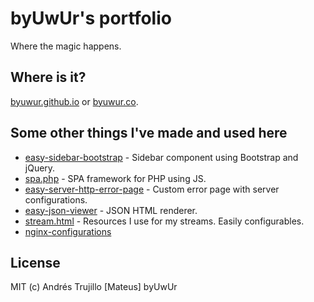 # byUwUr's portfolio

Where the magic happens.

## Where is it?

[byuwur.github.io](https://byuwur.github.io) or [byuwur.co](https://byuwur.co).

## Some other things I've made and used here

-   [easy-sidebar-bootstrap](https://github.com/byuwur/easy-sidebar-bootstrap) - Sidebar component using Bootstrap and jQuery.
-   [spa.php](https://github.com/byuwur/spa.php) - SPA framework for PHP using JS.
-   [easy-server-http-error-page](https://github.com/byuwur/easy-server-http-error-page) - Custom error page with server configurations.
-   [easy-json-viewer](https://github.com/byuwur/easy-json-viewer) - JSON HTML renderer.
-   [stream.html](https://github.com/byuwur/stream.html) - Resources I use for my streams. Easily configurables.
-   [nginx-configurations](https://github.com/byuwur/nginx-configurations)

## License

MIT (c) Andrés Trujillo [Mateus] byUwUr

